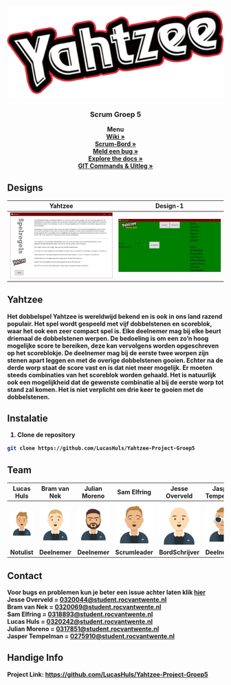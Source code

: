 <br />
<p align="center">
  <a href="https://github.com/LucasHuls/Yahtzee-Project-Groep5">
    <img src="Yahtzee/yahtzee-logo.png" alt="Logo">
  </a>

  <h3 align="center">Scrum Groep 5</h3>

  <p align="center">
    <strong>Menu</strong>
	<br />
	<a href="https://github.com/LucasHuls/Yahtzee-Project-Groep5/wiki"><strong>Wiki »</strong></a>
	<br />
    <a href="https://dev.azure.com/cooleboysz/Yahtzee%20I9AO3"><strong>Scrum-Bord »</strong></a>
	<br />
    <a href="https://github.com/LucasHuls/Yahtzee-Project-Groep5/issues"><strong>Meld een bug »</strong></a>
	<br />
    <a href="https://github.com/lucashuls/Yahtzee-Project-Groep5"><strong>Explore the docs »</strong></a>
	<br />
	<a href="https://github.com/LucasHuls/Calc4You-Project-Groep-5/tree/master/readme-bestanden"><strong>GIT Commands & Uitleg »</a>
  </p>
</p>

## Designs

| Yahtzee 									 | Design-1 						   |
| :---:        									 |     :---:      							   |
| <img src="readme-bestanden/Screenshot1.png" width="500">   | <img src="readme-bestanden/Screenshot2.png" width="500">     |

## Yahtzee

Het dobbelspel Yahtzee is wereldwijd bekend en is ook in ons land razend populair. Het spel wordt gespeeld met vijf dobbelstenen en scoreblok, waar het ook een zeer compact spel is. Elke deelnemer mag bij elke beurt driemaal de dobbelstenen werpen. De bedoeling is om een zo’n hoog mogelijke score te bereiken, deze kan vervolgens worden opgeschreven op het scoreblokje. De deelnemer mag bij de eerste twee worpen zijn stenen apart leggen en met de overige dobbelstenen gooien. Echter na de derde worp staat de score vast en is dat niet meer mogelijk. Er moeten steeds combinaties van het scoreblok worden gehaald. Het is natuurlijk ook een mogelijkheid dat de gewenste combinatie al bij de eerste worp tot stand zal komen. Het is niet verplicht om drie keer te gooien met de dobbelstenen.

## Instalatie

1. Clone de repository
```sh
git clone https://github.com/LucasHuls/Yahtzee-Project-Groep5
```

## Team
| Lucas Huls    						  | Bram van Nek 						   | Julian Moreno 		   					 | Sam Elfring 							| Jesse Overveld | Jasper Tempelman |
| ------------- 						  | ------------- 						   | ------------- 		   					 | -------------  						| ------------- | ------------- |
| <img src="readme-bestanden/Lucas.png">  | <img src="readme-bestanden/Bram.png">  | <img src="readme-bestanden/Julian.png"> | <img src="readme-bestanden/Sam.png"> | <img src="readme-bestanden/Jesse.png"> | <img src="readme-bestanden/Jasper.png"> |
| Notulist      						  | Deelnemer  							   | Deelnemer 								 | Scrumleader  						| BordSchrijver | Deelnemer |

## Contact
Voor bugs en problemen kun je beter een issue achter laten klik <a href="https://github.com/LucasHuls/Yahtzee-Project-Groep5">hier</a>
<br>
Jesse Overveld = 0320044@student.rocvantwente.nl
<br>
Bram van Nek = 0320069@student.rocvantwente.nl
<br>
Sam Elfring = 0318893@student.rocvantwente.nl
<br>
Lucas Huls  = 0320242@student.rocvantwente.nl
<br>
Julian Moreno = 0317851@student.rocvantwente.nl
<br>
Jasper Tempelman = 0275910@student.rocvantwente.nl
<br>

## Handige Info
Project Link: https://github.com/LucasHuls/Yahtzee-Project-Groep5
